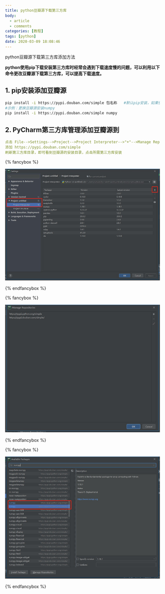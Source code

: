 ```yaml
---
title: python豆瓣源下载第三方库
body:
  - article
  - comments
categories: [教程]
tags: [python]
date: 2020-03-09 18:08:46
---
```


python豆瓣源下载第三方库添加方法

<!-- more -->

<b>python使用pip下载安装第三方库时经常会遇到下载速度慢的问题，可以利用以下命令更改豆瓣源下载第三方库，可以提高下载速度。</b>

## 1. pip安装添加豆瓣源

```bash
pip install -i https://pypi.douban.com/simple 包名称	#默认pip安装，如果使用python3，需要替换为pip3
#示例：更换豆瓣源安装numpy
pip install -i https://pypi.douban.com/simple numpy
```

## 2. PyCharm第三方库管理添加豆瓣源到

```yaml
点击 File-->Settings-->Project-->Project Interpreter-->"+"-->Manage Repositories
添加 https://pypi.douban.com/simple 
刷新第三方库目录，即可看到豆瓣源的安装目录，点击所需第三方库安装
```
{% fancybox %}

![1](python豆瓣源下载第三方库/微信截图_20200311213838.jpg)

{% endfancybox %}

{% fancybox %}

![2](python豆瓣源下载第三方库/微信截图_20200311213613.jpg)

{% endfancybox %}

{% fancybox %}

![3](python豆瓣源下载第三方库/微信截图_20200311213916.jpg)

{% endfancybox %}

